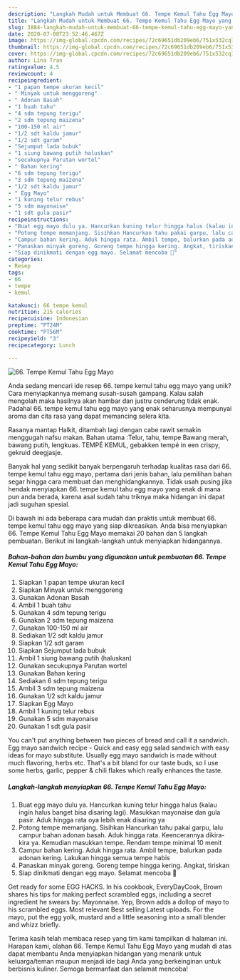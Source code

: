 ```yaml
---
description: "Langkah Mudah untuk Membuat 66. Tempe Kemul Tahu Egg Mayo yang Enak Banget"
title: "Langkah Mudah untuk Membuat 66. Tempe Kemul Tahu Egg Mayo yang Enak Banget"
slug: 3884-langkah-mudah-untuk-membuat-66-tempe-kemul-tahu-egg-mayo-yang-enak-banget
date: 2020-07-08T23:52:46.467Z
image: https://img-global.cpcdn.com/recipes/72c69651db209eb6/751x532cq70/66-tempe-kemul-tahu-egg-mayo-foto-resep-utama.jpg
thumbnail: https://img-global.cpcdn.com/recipes/72c69651db209eb6/751x532cq70/66-tempe-kemul-tahu-egg-mayo-foto-resep-utama.jpg
cover: https://img-global.cpcdn.com/recipes/72c69651db209eb6/751x532cq70/66-tempe-kemul-tahu-egg-mayo-foto-resep-utama.jpg
author: Lina Tran
ratingvalue: 4.5
reviewcount: 4
recipeingredient:
- "1 papan tempe ukuran kecil"
- " Minyak untuk menggoreng"
- " Adonan Basah"
- "1 buah tahu"
- "4 sdm tepung terigu"
- "2 sdm tepung maizena"
- "100-150 ml air"
- "1/2 sdt kaldu jamur"
- "1/2 sdt garam"
- "Sejumput lada bubuk"
- "1 siung bawang putih haluskan"
- "secukupnya Parutan wortel"
- " Bahan kering"
- "6 sdm tepung terigu"
- "3 sdm tepung maizena"
- "1/2 sdt kaldu jamur"
- " Egg Mayo"
- "1 kuning telur rebus"
- "5 sdm mayonaise"
- "1 sdt gula pasir"
recipeinstructions:
- "Buat egg mayo dulu ya. Hancurkan kuning telur hingga halus (kalau ingin halus banget bisa disaring lagi). Masukkan mayonaise dan gula pasir. Aduk hingga rata oya lebih enak disaring ya"
- "Potong tempe memanjang. Sisihkan Hancurkan tahu pakai garpu, lalu campur bahan adonan basah. Aduk hingga rata. Keencerannya dikira-kira ya. Kemudian masukkan tempe. Rendam tempe minimal 10 menit"
- "Campur bahan kering. Aduk hingga rata. Ambil tempe, balurkan pada adonan kering. Lakukan hingga semua tempe habis"
- "Panaskan minyak goreng. Goreng tempe hingga kering. Angkat, tiriskan"
- "Siap dinikmati dengan egg mayo. Selamat mencoba 💜"
categories:
- Resep
tags:
- 66
- tempe
- kemul

katakunci: 66 tempe kemul 
nutrition: 215 calories
recipecuisine: Indonesian
preptime: "PT24M"
cooktime: "PT56M"
recipeyield: "3"
recipecategory: Lunch

---
```



![66. Tempe Kemul Tahu Egg Mayo](https://img-global.cpcdn.com/recipes/72c69651db209eb6/751x532cq70/66-tempe-kemul-tahu-egg-mayo-foto-resep-utama.jpg)

Anda sedang mencari ide resep 66. tempe kemul tahu egg mayo yang unik? Cara menyiapkannya memang susah-susah gampang. Kalau salah mengolah maka hasilnya akan hambar dan justru cenderung tidak enak. Padahal 66. tempe kemul tahu egg mayo yang enak seharusnya mempunyai aroma dan cita rasa yang dapat memancing selera kita.

Rasanya mantap Halkit, ditambah lagi dengan cabe rawit semakin menggugah nafsu makan. Bahan utama :Telur, tahu, tempe Bawang merah, bawang putih, lengkuas. TEMPÉ KEMUL, gebakken tempé in een crispy, gekruid deegjasje.

Banyak hal yang sedikit banyak berpengaruh terhadap kualitas rasa dari 66. tempe kemul tahu egg mayo, pertama dari jenis bahan, lalu pemilihan bahan segar hingga cara membuat dan menghidangkannya. Tidak usah pusing jika hendak menyiapkan 66. tempe kemul tahu egg mayo yang enak di mana pun anda berada, karena asal sudah tahu triknya maka hidangan ini dapat jadi suguhan spesial.


Di bawah ini ada beberapa cara mudah dan praktis untuk membuat 66. tempe kemul tahu egg mayo yang siap dikreasikan. Anda bisa menyiapkan 66. Tempe Kemul Tahu Egg Mayo memakai 20 bahan dan 5 langkah pembuatan. Berikut ini langkah-langkah untuk menyiapkan hidangannya.

<!--inarticleads1-->

##### Bahan-bahan dan bumbu yang digunakan untuk pembuatan 66. Tempe Kemul Tahu Egg Mayo:

1. Siapkan 1 papan tempe ukuran kecil
1. Siapkan  Minyak untuk menggoreng
1. Gunakan  Adonan Basah
1. Ambil 1 buah tahu
1. Gunakan 4 sdm tepung terigu
1. Gunakan 2 sdm tepung maizena
1. Gunakan 100-150 ml air
1. Sediakan 1/2 sdt kaldu jamur
1. Siapkan 1/2 sdt garam
1. Siapkan Sejumput lada bubuk
1. Ambil 1 siung bawang putih (haluskan)
1. Gunakan secukupnya Parutan wortel
1. Gunakan  Bahan kering
1. Sediakan 6 sdm tepung terigu
1. Ambil 3 sdm tepung maizena
1. Gunakan 1/2 sdt kaldu jamur
1. Siapkan  Egg Mayo
1. Ambil 1 kuning telur rebus
1. Gunakan 5 sdm mayonaise
1. Gunakan 1 sdt gula pasir


You can&#39;t put anything between two pieces of bread and call it a sandwich. Egg mayo sandwich recipe - Quick and easy egg salad sandwich with easy ideas for mayo substitute. Usually egg mayo sandwich is made without much flavoring, herbs etc. That&#39;s a bit bland for our taste buds, so I use some herbs, garlic, pepper &amp; chili flakes which really enhances the taste. 

<!--inarticleads2-->

##### Langkah-langkah menyiapkan 66. Tempe Kemul Tahu Egg Mayo:

1. Buat egg mayo dulu ya. Hancurkan kuning telur hingga halus (kalau ingin halus banget bisa disaring lagi). Masukkan mayonaise dan gula pasir. Aduk hingga rata oya lebih enak disaring ya
1. Potong tempe memanjang. Sisihkan Hancurkan tahu pakai garpu, lalu campur bahan adonan basah. Aduk hingga rata. Keencerannya dikira-kira ya. Kemudian masukkan tempe. Rendam tempe minimal 10 menit
1. Campur bahan kering. Aduk hingga rata. Ambil tempe, balurkan pada adonan kering. Lakukan hingga semua tempe habis
1. Panaskan minyak goreng. Goreng tempe hingga kering. Angkat, tiriskan
1. Siap dinikmati dengan egg mayo. Selamat mencoba 💜


Get ready for some EGG HACKS. In his cookbook, EveryDayCook, Brown shares his tips for making perfect scrambled eggs, including a secret ingredient he swears by: Mayonnaise. Yep, Brown adds a dollop of mayo to his scrambled eggs. Most relevant Best selling Latest uploads. For the mayo, put the egg yolk, mustard and a little seasoning into a small blender and whizz briefly. 

Terima kasih telah membaca resep yang tim kami tampilkan di halaman ini. Harapan kami, olahan 66. Tempe Kemul Tahu Egg Mayo yang mudah di atas dapat membantu Anda menyiapkan hidangan yang menarik untuk keluarga/teman maupun menjadi ide bagi Anda yang berkeinginan untuk berbisnis kuliner. Semoga bermanfaat dan selamat mencoba!
